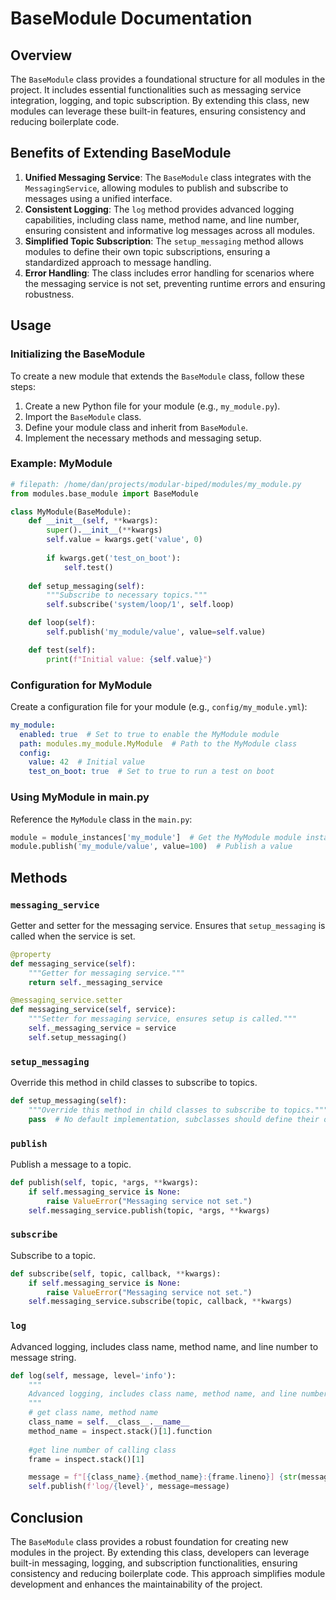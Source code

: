 # BaseModule Documentation

## Overview

The `BaseModule` class provides a foundational structure for all modules in the project. It includes essential functionalities such as messaging service integration, logging, and topic subscription. By extending this class, new modules can leverage these built-in features, ensuring consistency and reducing boilerplate code.

## Benefits of Extending BaseModule

1. **Unified Messaging Service**: The `BaseModule` class integrates with the `MessagingService`, allowing modules to publish and subscribe to messages using a unified interface.
2. **Consistent Logging**: The `log` method provides advanced logging capabilities, including class name, method name, and line number, ensuring consistent and informative log messages across all modules.
3. **Simplified Topic Subscription**: The `setup_messaging` method allows modules to define their own topic subscriptions, ensuring a standardized approach to message handling.
4. **Error Handling**: The class includes error handling for scenarios where the messaging service is not set, preventing runtime errors and ensuring robustness.

## Usage

### Initializing the BaseModule

To create a new module that extends the `BaseModule` class, follow these steps:

1. Create a new Python file for your module (e.g., `my_module.py`).
2. Import the `BaseModule` class.
3. Define your module class and inherit from `BaseModule`.
4. Implement the necessary methods and messaging setup.

### Example: MyModule

```python
# filepath: /home/dan/projects/modular-biped/modules/my_module.py
from modules.base_module import BaseModule

class MyModule(BaseModule):
    def __init__(self, **kwargs):
        super().__init__(**kwargs)
        self.value = kwargs.get('value', 0)
        
        if kwargs.get('test_on_boot'):
            self.test()
            
    def setup_messaging(self):
        """Subscribe to necessary topics."""
        self.subscribe('system/loop/1', self.loop)

    def loop(self):
        self.publish('my_module/value', value=self.value)

    def test(self):
        print(f"Initial value: {self.value}")
```

### Configuration for MyModule

Create a configuration file for your module (e.g., `config/my_module.yml`):

```yaml
my_module:
  enabled: true  # Set to true to enable the MyModule module
  path: modules.my_module.MyModule  # Path to the MyModule class
  config:
    value: 42  # Initial value
    test_on_boot: true  # Set to true to run a test on boot
```

### Using MyModule in main.py

Reference the `MyModule` class in the `main.py`:

```python
module = module_instances['my_module']  # Get the MyModule module instance
module.publish('my_module/value', value=100)  # Publish a value
```

## Methods

### `messaging_service`

Getter and setter for the messaging service. Ensures that `setup_messaging` is called when the service is set.

```python
@property
def messaging_service(self):
    """Getter for messaging service."""
    return self._messaging_service

@messaging_service.setter
def messaging_service(self, service):
    """Setter for messaging service, ensures setup is called."""
    self._messaging_service = service
    self.setup_messaging()
```

### `setup_messaging`

Override this method in child classes to subscribe to topics.

```python
def setup_messaging(self):
    """Override this method in child classes to subscribe to topics."""
    pass  # No default implementation, subclasses should define their own subscriptions
```

### `publish`

Publish a message to a topic.

```python
def publish(self, topic, *args, **kwargs):
    if self.messaging_service is None:
        raise ValueError("Messaging service not set.")
    self.messaging_service.publish(topic, *args, **kwargs)
```

### `subscribe`

Subscribe to a topic.

```python
def subscribe(self, topic, callback, **kwargs):
    if self.messaging_service is None:
        raise ValueError("Messaging service not set.")
    self.messaging_service.subscribe(topic, callback, **kwargs)
```

### `log`

Advanced logging, includes class name, method name, and line number to message string.

```python
def log(self, message, level='info'):
    """
    Advanced logging, includes class name, method name, and line number to message string
    """
    # get class name, method name
    class_name = self.__class__.__name__
    method_name = inspect.stack()[1].function
    
    #get line number of calling class
    frame = inspect.stack()[1]

    message = f"[{class_name}.{method_name}:{frame.lineno}] {str(message)}"
    self.publish(f'log/{level}', message=message)
```

## Conclusion

The `BaseModule` class provides a robust foundation for creating new modules in the project. By extending this class, developers can leverage built-in messaging, logging, and subscription functionalities, ensuring consistency and reducing boilerplate code. This approach simplifies module development and enhances the maintainability of the project.